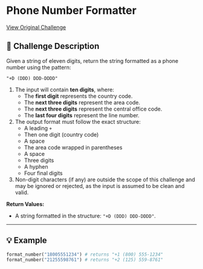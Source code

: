 # Phone Number Formatter
[View Original Challenge](https://www.freecodecamp.org/learn/daily-coding-challenge/2025-09-30)

## 📝 Challenge Description

Given a string of eleven digits, return the string formatted as a phone number using the pattern:

`"+D (DDD) DDD-DDDD"`

1. The input will contain **ten digits**, where:
   - The **first digit** represents the country code.
   - The **next three digits** represent the area code.
   - The **next three digits** represent the central office code.
   - The **last four digits** represent the line number.
2. The output format must follow the exact structure:
   - A leading `+`
   - Then one digit (country code)
   - A space
   - The area code wrapped in parentheses
   - A space
   - Three digits
   - A hyphen
   - Four final digits
3. Non-digit characters (if any) are outside the scope of this challenge and may be ignored or rejected, as the input is assumed to be clean and valid.

**Return Values:**

- A string formatted in the structure: `"+D (DDD) DDD-DDDD"`.

---

## 💡 Example

```python
format_number("18005551234") # returns "+1 (800) 555-1234"
format_number("21255598761") # returns "+2 (125) 559-8761"
